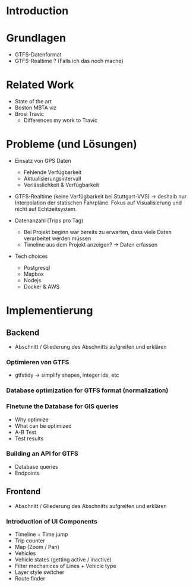 # Introduction

# Grundlagen
* GTFS-Datenformat
* GTFS-Realtime ? (Falls ich das noch mache)

# Related Work
* State of the art
* Boston MBTA viz
* Brosi Travic
	* Differences my work to Travic

# Probleme (und Lösungen)
* Einsatz von GPS Daten
	* Fehlende Verfügbarkeit
	* Aktualisierungsintervall
	* Verlässlichkeit & Verfügbarkeit

* GTFS-Realtime (keine Verfügbarkeit bei Stuttgart-VVS) -> deshalb nur Interpolation der statischen Fahrpläne. Fokus auf Visualisierung und nicht auf Echtzeitsystem.

* Datenanzahl (Trips pro Tag)
	* Bei Projekt beginn war bereits zu erwarten, dass viele Daten verarbeitet werden müssen 
	* Timeline aus dem Projekt anzeigen? -> Daten erfassen

* Tech choices
	* Postgresql
   * Mapbox
   * Nodejs
   * Docker & AWS

# Implementierung

## Backend 
* Abschnitt / Gliederung des Abschnitts aufgreifen und erklären

### Optimieren von GTFS
* gtfstidy -> simplify shapes, integer ids, etc


### Database optimization for GTFS format (normalization)

### Finetune the Database for GIS queries
* Why optimize
* What can be optimized
* A-B Test
* Test results

### Building an API for GTFS
* Database queries
* Endpoints

## Frontend
* Abschnitt / Gliederung des Abschnitts aufgreifen und erklären

### Introduction of UI Components
* Timeline + Time jump
* Trip counter
* Map (Zoom / Pan)
* Vehicles
* Vehicle states (getting active / inactive)
* Filter mechanices of Lines + Vehicle type
* Layer style switcher
* Route finder
